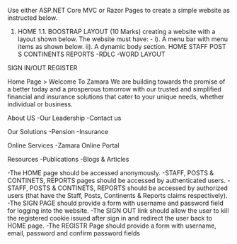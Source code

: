 Use either ASP.NET Core MVC or Razor Pages to create a simple website as instructed below.
1. HOME
1.1. BOOSTRAP LAYOUT (10 Marks)
creating a website with a layout shown below. The website must have: -
i). A menu bar with menu items as shown below.
ii). A dynamic body section.
HOME STAFF POST
S
CONTINENTS REPORTS
-RDLC
-WORD LAYOUT

SIGN IN/OUT REGISTER

Home Page &gt;
Welcome To Zamara
We are building towards the promise of a better today and a prosperous tomorrow with our trusted and
simplified financial and insurance solutions that cater to your unique needs, whether individual or
business.

About US
-Our Leadership
-Contact us

Our Solutions
-Pension
-Insurance

Online Services
-Zamara Online Portal

Resources
-Publications
-Blogs &amp; Articles

-The HOME page should be accessed anonymously.
-STAFF, POSTS &amp; CONTINETS, REPORTS pages should be accessed by authenticated users.
-STAFF, POSTS &amp; CONTINETS, REPORTS should be accessed by authorized users (that have the
Staff, Posts, Continents &amp; Reports claims respectively).
-The SIGN PAGE should provide a form with username and password field for logging into the website.
-The SIGN OUT link should allow the user to kill the registered cookie issued after sign in and redirect the
user back to HOME page.
-The REGISTR Page should provide a form with username, email, password and confirm password fields
